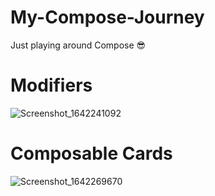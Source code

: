 # My-Compose-Journey
Just playing around Compose 😎

# Modifiers
![Screenshot_1642241092](https://user-images.githubusercontent.com/56683410/149618097-12c508a0-90aa-433b-a414-926dcc1511cf.png)

# Composable Cards
![Screenshot_1642269670](https://user-images.githubusercontent.com/56683410/149632681-a84b2d61-e7df-4e14-87e4-e72304e714e9.png)

